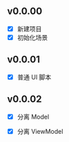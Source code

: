 ## v0.0.00
- [x] 新建项目
- [x] 初始化场景

## v0.0.01
- [x] 普通 UI 脚本

## v0.0.02
- [x] 分离 Model
- [x] 分离 ViewModel

